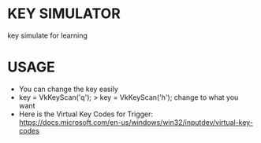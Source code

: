 # KEY SIMULATOR
key simulate for learning

# USAGE
- You can change the key easily
- key = VkKeyScan('q'); >  key = VkKeyScan('h');  change to what you want
- Here is the Virtual Key Codes for Trigger: https://docs.microsoft.com/en-us/windows/win32/inputdev/virtual-key-codes
